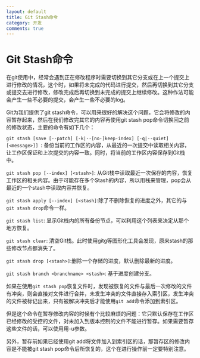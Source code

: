 ```yaml
---
layout: default
title: Git Stash命令
category: 开发
comments: true
---
```


# Git Stash命令

在git使用中，经常会遇到正在修改程序时需要切换到其它分支或在上一个提交上进行修改的情况，这个时，如果将未完成的代码进行提交，然后再切换到其它分支或提交去进行修改，修改完成后再切换到未完成的提交上继续修改。这种作法可能会产生一些不必要的提交，会产生一些不必要的log。

Git为我们提供了git stash命令，可以用来很好的解决这个问题，它会将修改的内容暂存起来，然后在我们修改完其它的内容再使用git stash pop命令切换回之前的修改状态，主要的命令有如下几个：

`git stash [save [--patch] [-k|--[no-]keep-index] [-q|--quiet] [<message>]] `: 备份当前的工作区的内容，从最近的一次提交中读取相关内容，让工作区保证和上次提交的内容一致。同时，将当前的工作区内容保存到Git栈中。

`git stash pop [--index] [<stash>]`: 从Git栈中读取最近一次保存的内容，恢复工作区的相关内容。由于可能存在多个Stash的内容，所以用栈来管理，pop会从最近的一个stash中读取内容并恢复。

`git stash apply [--index] [<stash]`:除了不删除恢复的进度之外，其它的与`git stash drop`命令一样。

`git stash list`: 显示Git栈内的所有备份节点，可以利用这个列表来决定从那个地方恢复。

`git stash clear`: 清空Git栈。此时使用gitg等图形化工具会发现，原来stash的那些修改节点都消失了。

`git stash drop [<stash>]`:删除一个存储的进度，默认删除最新的进度。

`git stash branch <branchname> <stash>`: 基于进度创建分支。

如果在使用`git stash pop`恢复文件时，发现被恢复的文件与最后一次修改的文件有冲突，则会直接对文件进行合并，未发生冲突的文件直接存入索引区，发生冲突的文件被标记出来，只有被解决冲突后才能使用`git add`命令添加到索引区。

但是这个命令在暂存修改内容的时候有个比较麻烦的问题：它只默认保存在工作区已经修改的受控的文件，对未加入到版本控制的文件不能进行暂存。如果需要暂存这些文件的话，可以使用用-u参数。

另外，暂存前如果已经使用git add将文件加入到索引区的话，那暂存区的修改内容是不能被git stash pop命令后所恢复的，这个在进行操作前一定要特别注意。

